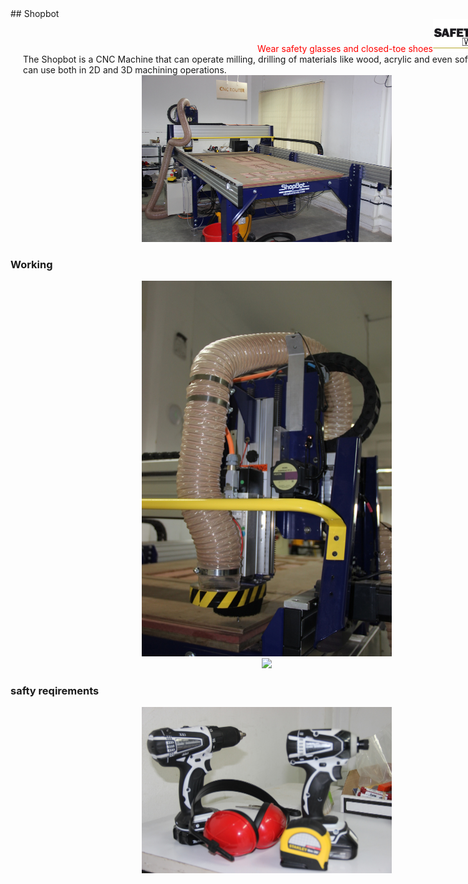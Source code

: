 <div style="width:800px; margin:0 auto;">
## Shopbot

<div align="right" style="margin-right:3%"><font color="red">Wear safety glasses and closed-toe shoes</font><right><img src="img/shopbot/safety.png" width= "100"/></right>
</div>

<div align="justify" style="margin-left:2.5%" style="margin-right:3%">
The Shopbot is a CNC Machine that can operate milling, drilling of materials like wood, acrylic and even soft metals. it can use both in 2D and 3D machining operations.

<center><img src="img/shopbot/1.JPG" width= "400"/></center>


</div>

### Working
<div align="justify" style="margin-left:2.5%" style="margin-right:3%">


<center><img src="img/shopbot/3.JPG" width= "400"/></center>


<center><img src="img/shopbot/5.JPG" width= "400"/></center>
</div>

### safty reqirements
<div align="justify" style="margin-left:2.5%" style="margin-right:3%">


<center><img src="img/shopbot/4.JPG" width= "400"/></center>
</div>

</div>